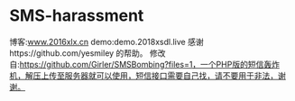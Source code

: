 # SMS-harassment
博客:www.2016xlx.cn
demo:demo.2018xsdl.live
感谢https://github.com/yesmiley
的帮助。
修改自:https://github.com/Girler/SMSBombing?files=1，一个PHP版的短信轰炸机，解压上传至服务器就可以使用，短信接口需要自己找，请不要用于非法，谢谢。
